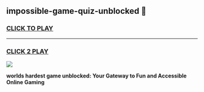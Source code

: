 
## impossible-game-quiz-unblocked 👋
<h3>
<a href="https://premium.freeplayer.one?title=impossible-game-quiz-unblocked&ref=14F">CLICK TO PLAY</a></h3>
<hr>

<h3>
<a href="https://premium.freeplayer.one?title=impossible-game-quiz-unblocked&ref=14F">CLICK 2 PLAY</a>
  
</h3>

<a href="https://premium.freeplayer.one?title=impossible-game-quiz-unblocked&ref=12F/"><img src="https://clearcache.store/games.png"></a>


**worlds hardest game unblocked: Your Gateway to Fun and Accessible Online Gaming**
